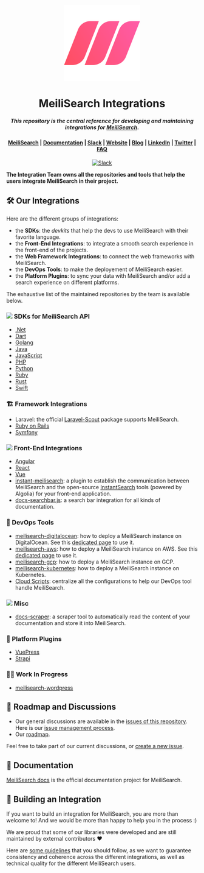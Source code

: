 <p align="center">
  <img src="assets/logos/logo.svg" alt="MeiliSearch" width="200" height="200" />
</p>


<h1 align="center">MeiliSearch Integrations</h1>
<h5 align="center">This repository is the central reference for developing and maintaining integrations for <a href="https://github.com/meilisearch/MeiliSearch">MeiliSearch</a>.
</h5>

<h4 align="center">
  <a href="https://github.com/meilisearch/MeiliSearch">MeiliSearch</a> |
  <a href="https://docs.meilisearch.com">Documentation</a> |
  <a href="https://slack.meilisearch.com">Slack</a> |
  <a href="https://www.meilisearch.com">Website</a> |
  <a href="https://blog.meilisearch.com">Blog</a> |
  <a href="https://fr.linkedin.com/company/meilisearch">LinkedIn</a> |
  <a href="https://twitter.com/meilisearch">Twitter</a> |
  <a href="https://docs.meilisearch.com/faq/">FAQ</a>
</h4>

<p align="center">
  <a href="https://slack.meilisearch.com"><img src="https://img.shields.io/badge/slack-MeiliSearch-blue.svg?logo=slack" alt="Slack"></a>
</p>

**The Integration Team owns all the repositories and tools that help the users integrate MeiliSearch in their project.**

## 🛠 Our Integrations

Here are the different groups of integrations:

- the **SDKs**: the *devkits* that help the devs to use MeiliSearch with their favorite language.
- the **Front-End Integrations**: to integrate a smooth search experience in the front-end of the projects.
- the **Web Framework Integrations**: to connect the web frameworks with MeiliSearch.
- the **DevOps Tools**: to make the deployement of MeiliSearch easier.
- the **Platform Plugins**: to sync your data with MeiliSearch and/or add a search experience on different platforms.

The exhaustive list of the maintained repositories by the team is available below.

### <img src="assets/icons/dev.png" width="20"> SDKs for MeiliSearch API

- [.Net](https://github.com/meilisearch/meilisearch-dotnet)
- [Dart](https://github.com/meilisearch/meilisearch-dart)
- [Golang](https://github.com/meilisearch/meilisearch-go)
- [Java](https://github.com/meilisearch/meilisearch-java)
- [JavaScript](https://github.com/meilisearch/meilisearch-js)
- [PHP](https://github.com/meilisearch/meilisearch-php)
- [Python](https://github.com/meilisearch/meilisearch-python)
- [Ruby](https://github.com/meilisearch/meilisearch-ruby)
- [Rust](https://github.com/meilisearch/meilisearch-rust)
- [Swift](https://github.com/meilisearch/meilisearch-swift)

### 🏗 Framework Integrations

- Laravel: the official [Laravel-Scout](https://github.com/laravel/scout) package supports MeiliSearch.
- [Ruby on Rails](https://github.com/meilisearch/meilisearch-rails)
- [Symfony](https://github.com/meilisearch/meilisearch-symfony)

### <img src="assets/icons/front.png" width="20"> Front-End Integrations

- [Angular](https://github.com/meilisearch/meilisearch-angular)
- [React](https://github.com/meilisearch/meilisearch-react)
- [Vue](https://github.com/meilisearch/meilisearch-vue)
- [instant-meilisearch](https://github.com/meilisearch/instant-meilisearch): a plugin to establish the communication between MeiliSearch and the open-source [InstantSearch](https://github.com/algolia/instantsearch.js) tools (powered by Algolia) for your front-end application.
- [docs-searchbar.js](https://github.com/meilisearch/docs-searchbar.js): a search bar integration for all kinds of documentation.

### 🐳 DevOps Tools

- [meilisearch-digitalocean](https://github.com/meilisearch/meilisearch-digitalocean): how to deploy a MeiliSearch instance on DigitalOcean. See this [dedicated page](https://docs.meilisearch.com/create/how_to/digitalocean_droplet.html) to use it.
- [meilisearch-aws](https://github.com/meilisearch/meilisearch-aws): how to deploy a MeiliSearch instance on AWS. See this [dedicated page](https://docs.meilisearch.com/create/how_to/aws.html) to use it.
- [meilisearch-gcp](https://github.com/meilisearch/meilisearch-gcp): how to deploy a MeiliSearch instance on GCP.
- [meilisearch-kubernetes](https://github.com/meilisearch/meilisearch-kubernetes): how to deploy a MeiliSearch instance on Kubernetes.
- [Cloud Scripts](https://github.com/meilisearch/cloud-scripts): centralize all the configurations to help our DevOps tool handle MeiliSearch.

### <img src="assets/icons/other.png" width="20"> Misc

- [docs-scraper](https://github.com/meilisearch/docs-scraper): a scraper tool to automatically read the content of your documentation and store it into MeiliSearch.

### 🧩 Platform Plugins

- [VuePress](https://github.com/meilisearch/vuepress-plugin-meilisearch)
- [Strapi](https://github.com/meilisearch/strapi-plugin-meilisearch)

### 🧑‍🔧 Work In Progress

- [meilisearch-wordpress](https://github.com/meilisearch/meilisearch-wordpress)

## 📍 Roadmap and Discussions

- Our general discussions are available in the [issues of this repository](https://github.com/meilisearch/integration-guides/issues). Here is our [issue management process](https://github.com/meilisearch/integration-guides/blob/main/guides/issues.md).
- Our [roadmap](https://github.com/meilisearch/integration-guides/blob/main/roadmap/2021.md).

Feel free to take part of our current discussions, or [create a new issue](https://github.com/meilisearch/integration-guides/issues/new).

## 📖 Documentation

[MeiliSearch docs](https://docs.meilisearch.com) is the official documentation project for MeiliSearch.

## 🚀 Building an Integration

If you want to build an integration for MeiliSearch, you are more than welcome to! And we would be more than happy to help you in the process :)

We are proud that some of our libraries were developed and are still maintained by external contributors ❤️

Here are [some guidelines](./guides/build-integration.md) that you should follow, as we want to guarantee consistency and coherence across the different integrations, as well as technical quality for the different MeiliSearch users.
